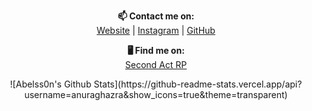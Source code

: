 <p align="center">
  <b>📫 Contact me on:</b><br>
  <a href="https://abelsson.dev/">Website</a> |
  <a href="https://www.instagram.com/abelss0n/">Instagram</a> | 
  <a href="https://www.github.com/Abelss0n">GitHub</a>
</p>
<p align="center">
  <b>🖥️ Find me on:</b><br>
  <a href="https://discord.gg/4BjKeZAF">Second Act RP</a>
</p>
<p align="center">
  ![Abelss0n's Github Stats](https://github-readme-stats.vercel.app/api?username=anuraghazra&show_icons=true&theme=transparent)
</p>

<!--
**Abelss0n/Abelss0n** is a ✨ _special_ ✨ repository because its `README.md` (this file) appears on your GitHub profile.

Here are some ideas to get you started:

- 🔭 I’m currently working on ...
- 🌱 I’m currently learning ...
- 👯 I’m looking to collaborate on ...
- 🤔 I’m looking for help with ...
- 💬 Ask me about ...
- 📫 How to reach me: ...
- 😄 Pronouns: ...
- ⚡ Fun fact: ...
-->
